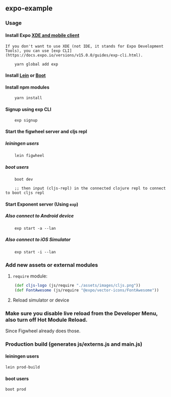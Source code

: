 ## expo-example

### Usage

#### Install Expo [XDE and mobile client](https://docs.expo.io/versions/v15.0.0/introduction/installation.html)
    If you don't want to use XDE (not IDE, it stands for Expo Development Tools), you can use [exp CLI](https://docs.expo.io/versions/v15.0.0/guides/exp-cli.html).

``` shell
    yarn global add exp
```

#### Install [Lein](http://leiningen.org/#install) or [Boot](https://github.com/boot-clj/boot)

#### Install npm modules

``` shell
    yarn install
```

#### Signup using exp CLI

``` shell
    exp signup
```

#### Start the figwheel server and cljs repl

##### leiningen users
``` shell
    lein figwheel
```

##### boot users
``` shell
    boot dev

    ;; then input (cljs-repl) in the connected clojure repl to connect to boot cljs repl
```

#### Start Exponent server (Using `exp`)

##### Also connect to Android device

``` shell
    exp start -a --lan
```

##### Also connect to iOS Simulator

``` shell
    exp start -i --lan
```

### Add new assets or external modules
1. `require` module:

``` clj
    (def cljs-logo (js/require "./assets/images/cljs.png"))
    (def FontAwesome (js/require "@expo/vector-icons/FontAwesome"))
```
2. Reload simulator or device

### Make sure you disable live reload from the Developer Menu, also turn off Hot Module Reload.
Since Figwheel already does those.

### Production build (generates js/externs.js and main.js)

#### leiningen users
``` shell
lein prod-build
```

#### boot users
``` shell
boot prod
```
